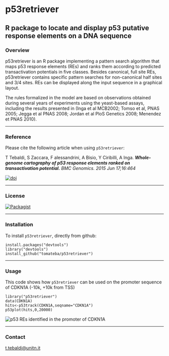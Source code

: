 # p53retriever

R package to locate and display p53 putative response elements on a DNA sequence
------------------------------------------------------------------------

### Overview

p53retriever is an R package implementing a pattern search algorithm that maps p53 response elements (REs) and ranks them according to predicted transactivation potentials in five classes. Besides canonical, full site REs, p53retriever contains specific pattern searches for non-canonical half sites and 3/4 sites. REs can be displayed along the input sequence in a graphical layout.

The rules formalized in the model are based on observations obtained during several years of experiments using the yeast-based assays, including the results presented in (Inga et al MCB2002; Tomso et al, PNAS 2005; Jegga et al PNAS 2008; Jordan et al PloS Genetics 2008; Menendez et PNAS 2010).

------------------------------------------------------------------------

### Reference

Please cite the following article when using `p53retriever`:

T Tebaldi, S Zaccara, F alessandrini, A Bisio, Y Ciribilli, A Inga. ***Whole-genome cartography of p53 response elements ranked on transactivation potential.*** *BMC Genomics. 2015 Jun 17;16:464*

[![doi](https://img.shields.io/badge/DOI-10.1186%2Fs12864--015--1643--9-green.svg?style=flat)](http://dx.doi.org/10.1186/s12864-015-1643-9)

------------------------------------------------------------------------

### License

[![Packagist](https://img.shields.io/packagist/l/doctrine/orm.svg?maxAge=2592000?style=flat)](https://opensource.org/licenses/MIT)

------------------------------------------------------------------------

### Installation

To install `p53retriever`, directly from github: 
    
    install.packages("devtools")
    library("devtools")
    install_github("tomateba/p53retriever")

------------------------------------------------------------------------

### Usage

This code shows how `p53retriever` can be used on the promoter sequence of CDKN1A (-10k, +10k from TSS)

    library("p53retriever")
    data(CDKN1A)
    hits<-p53track(CDKN1A,seqname="CDKN1A")
    p53plot(hits,0,20000)

![p53 REs identified in the promoter of CDKN1A](https://cloud.githubusercontent.com/assets/9716233/17807545/a5da635e-660b-11e6-9fc3-3c4590d642f9.png)

------------------------------------------------------------------------

### Contact
t.tebaldi@unitn.it

